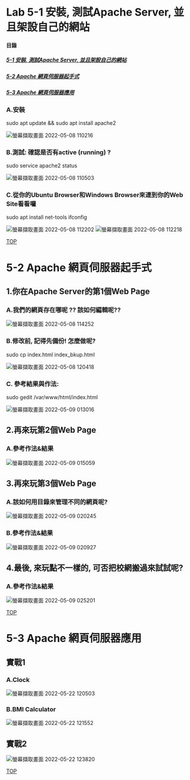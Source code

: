# Lab 5-1 安裝, 測試Apache Server, 並且架設自己的網站

<a name="000"/>

#### 目錄
##### [5-1 安裝, 測試Apache Server, 並且架設自己的網站](#001)
##### [5-2 Apache 網頁伺服器起手式](#002)
##### [5-3 Apache 網頁伺服器應用](#003)

<a name="001"/>

### A.安裝

sudo apt update && sudo apt install apache2

![螢幕擷取畫面 2022-05-08 110216](https://user-images.githubusercontent.com/89327102/167280033-4d0dfd44-8d5e-4b3b-b4c8-799fa981a807.jpg)

### B.測試: 確認是否有active (running) ?

sudo service apache2 status

![螢幕擷取畫面 2022-05-08 110503](https://user-images.githubusercontent.com/89327102/167280039-8b423edb-4e7c-4f89-8520-794c8e9a59af.jpg)

### C.從你的Ubuntu Browser和Windows Browser來連到你的Web Site看看囉

sudo apt install net-tools
ifconfig

![螢幕擷取畫面 2022-05-08 112202](https://user-images.githubusercontent.com/89327102/167280370-1506ed21-ded0-4676-aa96-caa55adbeac6.jpg)
![螢幕擷取畫面 2022-05-08 112218](https://user-images.githubusercontent.com/89327102/167280375-e7fb7d3a-afee-45f4-9157-76f6b2adcf6b.jpg)

[TOP](#000)

<a name="002"/>

# 5-2 Apache 網頁伺服器起手式

## 1.你在Apache Server的第1個Web Page

### A.我們的網頁存在哪呢 ?? 該如何編輯呢??

![螢幕擷取畫面 2022-05-08 114252](https://user-images.githubusercontent.com/89327102/167281146-7f5c93a7-03dd-428e-9a31-7ad7d02e65da.jpg)

### B.修改前, 記得先備份! 怎麼做呢?

sudo cp index.html index_bkup.html

![螢幕擷取畫面 2022-05-08 120418](https://user-images.githubusercontent.com/89327102/167281292-5c1ea409-157e-4ec8-a790-33b9c443a2de.jpg)

### C. 參考結果與作法:

sudo gedit /var/www/html/index.html

![螢幕擷取畫面 2022-05-09 013016](https://user-images.githubusercontent.com/89327102/167308166-6d8042ea-b53a-4b79-8eef-33f6dbbadb24.jpg)


## 2.再來玩第2個Web Page

### A.參考作法&結果

![螢幕擷取畫面 2022-05-09 015059](https://user-images.githubusercontent.com/89327102/167308980-5d066b2e-cf88-446c-81e6-eda45eacb31d.jpg)

## 3.再來玩第3個Web Page

### A.該如何用目錄來管理不同的網頁呢? 

![螢幕擷取畫面 2022-05-09 020245](https://user-images.githubusercontent.com/89327102/167309520-6a8f24be-973d-43f1-9a9b-6c6d01943e87.jpg)

### B.參考作法&結果

![螢幕擷取畫面 2022-05-09 020927](https://user-images.githubusercontent.com/89327102/167309558-de0d9920-f470-477d-8efd-7866738d76cf.jpg)

## 4.最後, 來玩點不一樣的, 可否把校網搬過來試試呢?

### A.參考作法&結果

![螢幕擷取畫面 2022-05-09 025201](https://user-images.githubusercontent.com/89327102/167311184-7942fe70-d011-4492-a497-9659f37e6a4b.jpg)

[TOP](#000)

<a name="003"/>

# 5-3 Apache 網頁伺服器應用

## 實戰1

### A.Clock

![螢幕擷取畫面 2022-05-22 120503](https://user-images.githubusercontent.com/89327102/169678086-562dafe7-3d95-477c-aed9-b40137195b72.jpg)

### B.BMI Calculator

![螢幕擷取畫面 2022-05-22 121552](https://user-images.githubusercontent.com/89327102/169678342-5e511fbe-3c9f-4e77-99bb-78420a7c9a26.jpg)

## 實戰2

![螢幕擷取畫面 2022-05-22 123820](https://user-images.githubusercontent.com/89327102/169678936-206f0909-0f4b-4005-98c5-ebde0b7ece5f.jpg)



[TOP](#000)
